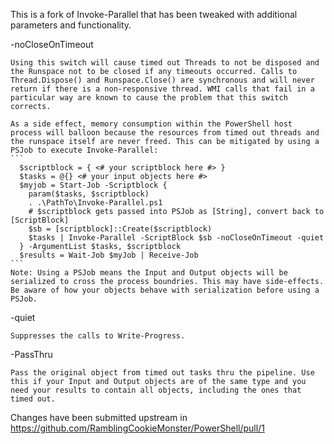 This is a fork of Invoke-Parallel that has been tweaked with additional parameters and functionality.

-noCloseOnTimeout

	Using this switch will cause timed out Threads to not be disposed and the Runspace not to be closed if any timeouts occurred. Calls to Thread.Dispose() and Runspace.Close() are synchronous and will never return if there is a non-responsive thread. WMI calls that fail in a particular way are known to cause the problem that this switch corrects.

	As a side effect, memory consumption within the PowerShell host process will balloon because the resources from timed out threads and the runspace itself are never freed. This can be mitigated by using a PSJob to execute Invoke-Parallel:
	```
	  $scriptblock = { <# your scriptblock here #> }
	  $tasks = @{} <# your input objects here #>
	  $myjob = Start-Job -Scriptblock { 
		param($tasks, $scriptblock) 
		. .\PathTo\Invoke-Parallel.ps1
		# $scriptblock gets passed into PSJob as [String], convert back to [ScriptBlock]
		$sb = [scriptblock]::Create($scriptblock) 
		$tasks | Invoke-Parallel -ScriptBlock $sb -noCloseOnTimeout -quiet
	  } -ArgumentList $tasks, $scriptblock
	  $results = Wait-Job $myJob | Receive-Job
	```
	Note: Using a PSJob means the Input and Output objects will be serialized to cross the process boundries. This may have side-effects. Be aware of how your objects behave with serialization before using a PSJob.

-quiet 

	Suppresses the calls to Write-Progress.

-PassThru

	Pass the original object from timed out tasks thru the pipeline. Use this if your Input and Output objects are of the same type and you need your results to contain all objects, including the ones that timed out.

Changes have been submitted upstream in https://github.com/RamblingCookieMonster/PowerShell/pull/1
